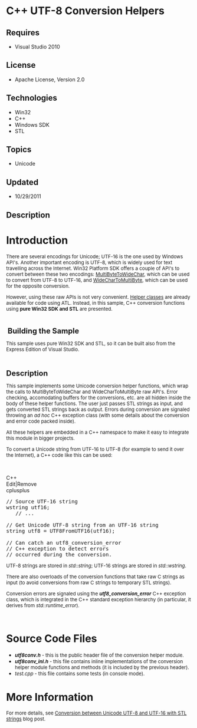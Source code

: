 # C++ UTF-8 Conversion Helpers
## Requires
- Visual Studio 2010
## License
- Apache License, Version 2.0
## Technologies
- Win32
- C++
- Windows SDK
- STL
## Topics
- Unicode
## Updated
- 10/29/2011
## Description

<h1>Introduction</h1>
<p><span style="font-size:small">There are several encodings for Unicode; UTF-16 is the one used by Windows API's. Another important encoding is UTF-8, which is widely used for text travelling across the Internet. Win32 Platform SDK offers a couple of API's
 to convert between these two encodings: <a title="MultiByteToWideChar() MSDN documentation" href="http://msdn.microsoft.com/en-us/library/windows/desktop/dd319072(v=vs.85).aspx" target="_blank">
MultiByteToWideChar</a>,&nbsp;which can be used to convert from UTF-8 to UTF-16, and
<a title="WideCharToMultiByte() MSDN documentation" href="http://msdn.microsoft.com/en-us/library/windows/desktop/dd374130(v=vs.85).aspx" target="_blank">
WideCharToMultiByte</a>,&nbsp;which can be used for the opposite conversion.</span></p>
<p><span style="font-size:small">However, using these raw APIs is not very convenient.
<a title="ATL Conversion Helpers" href="http://msdn.microsoft.com/en-us/library/87zae4a3(v=vs.80).aspx" target="_blank">
Helper classes</a> are already available for code using ATL. Instead, in this sample, C&#43;&#43; conversion functions using
<strong>pure Win32 SDK and STL</strong> are presented.&nbsp;</span></p>
<p><span style="font-size:x-small"><br>
</span></p>
<p><em>&nbsp;</em><span style="font-size:20px; font-weight:bold">Building the Sample</span></p>
<p><span style="font-size:small">This sample uses pure Win32 SDK and STL, so it can be built also from the Express Edition of Visual Studio.</span></p>
<p><em><br>
</em></p>
<p><span style="font-size:20px; font-weight:bold">Description</span></p>
<p><span style="font-size:small">This sample implements some Unicode conversion helper functions, which wrap the calls to MultiByteToWideChar and WideCharToMultiByte raw API's. Error checking, accomodating buffers for the conversions, etc. are all hidden inside
 the body of these helper functions. The user just passes STL strings as input, and gets converted STL strings back as output. Errors during conversion are signaled throwing an
<em>ad hoc</em> C&#43;&#43; exception class (with some details about the conversion and error code packed inside).</span></p>
<p><span style="font-size:small">All these helpers are embedded in a C&#43;&#43; namespace to make it easy to integrate this module in bigger projects.</span></p>
<p><span style="font-size:small">To convert a Unicode string from UTF-16 to UTF-8 (for example to send it over the Internet), a C&#43;&#43; code like this can be used:</span></p>
<p><em><br>
</em></p>
<div class="scriptcode">
<div class="pluginEditHolder" pluginCommand="mceScriptCode">
<div class="title"><span>C&#43;&#43;</span></div>
<div class="pluginLinkHolder"><span class="pluginEditHolderLink">Edit</span>|<span class="pluginRemoveHolderLink">Remove</span></div>
<span class="hidden">cplusplus</span>

<div class="preview">
<pre class="cplusplus"><span class="cpp__com">//&nbsp;Source&nbsp;UTF-16&nbsp;string</span>&nbsp;
wstring&nbsp;utf16;&nbsp;
&nbsp;&nbsp;&nbsp;<span class="cpp__com">//&nbsp;...</span>&nbsp;
&nbsp;
<span class="cpp__com">//&nbsp;Get&nbsp;Unicode&nbsp;UTF-8&nbsp;string&nbsp;from&nbsp;an&nbsp;UTF-16&nbsp;string</span>&nbsp;
<span class="cpp__datatype">string</span>&nbsp;utf8&nbsp;=&nbsp;UTF8FromUTF16(utf16);&nbsp;
&nbsp;
<span class="cpp__com">//&nbsp;Can&nbsp;catch&nbsp;an&nbsp;utf8_conversion_error&nbsp;</span>&nbsp;
<span class="cpp__com">//&nbsp;C&#43;&#43;&nbsp;exception&nbsp;to&nbsp;detect&nbsp;errors&nbsp;</span>&nbsp;
<span class="cpp__com">//&nbsp;occurred&nbsp;during&nbsp;the&nbsp;conversion.</span></pre>
</div>
</div>
</div>
<p><span style="font-size:small">UTF-8 strings are stored in <em>std::string</em>; UTF-16 strings are stored in
<em>std::wstring</em>.</span></p>
<p><span style="font-size:small">There are also overloads of the conversion functions that take raw C strings as input (to avoid conversions from raw C strings to temporary STL strings).</span></p>
<p><span style="font-size:small">Conversion errors are signaled using the <strong>
<em>utf8_conversion_error</em></strong> C&#43;&#43; exception class, which is integrated in the C&#43;&#43; standard exception hierarchy (in particular, it derives from
<em>std::runtime_error</em>).</span></p>
<p><span style="font-size:x-small"><br>
</span></p>
<h1><span>Source Code Files</span></h1>
<ul>
<li><span style="font-size:small"><em><strong>utf8conv.h</strong>&nbsp;</em>- this is the public header file of the conversion helper module.</span>
</li><li><span style="font-size:small"><em><em><strong>utf8conv_inl.h</strong>&nbsp;</em></em>- this file contains inline implementations of the conversion helper module functions and methods (it is included by the previous header).</span>
</li><li><span style="font-size:small"><em><em>test.cpp </em></em>- this file contains some tests (in console mode).</span>
</li></ul>
<h1>More Information</h1>
<p><span style="font-size:small">For more details, see&nbsp;<a title="Conversion between Unicode UTF-8 and UTF-16 with STL strings" href="http://msmvps.com/blogs/gdicanio/archive/2011/02/04/conversion-between-unicode-utf-8-and-utf-16-with-stl-strings.aspx" target="_blank">Conversion
 between Unicode UTF-8 and UTF-16 with STL strings</a> blog post.</span></p>
<p><em><br>
</em></p>
